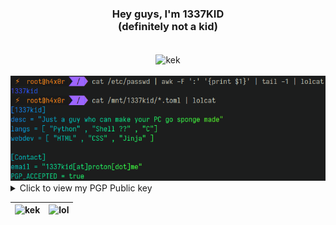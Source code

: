 <div align="center">
<h3>Hey guys, I'm 1337KID<br/>(definitely not a kid)</h3>
<br>
<img align="center" src="http://github-profile-summary-cards.vercel.app/api/cards/profile-details?username=1337kid&theme=midnight_purple" alt="kek" />
</div>
<br/>

<div align="center">
<img src="1337.png"/>
</div>

<details closed>
<summary>Click to view my PGP Public key</summary>
<pre>
-----BEGIN PGP PUBLIC KEY BLOCK-----

mQINBGSRWkQBEACz/zddmh711CESKzolkWB/4fl+xp1ytj9i2m+nGAR5Q709rltq
IeLitiUkn6jHb31Qb/4BWPIHnZcf2oxLtIiabUbLB0Pls9Ws+uuy+QlF2OJEb4Wu
4IKUpRrTq1nRUkFTiEe9HQk7m4zCOkqoln9HqDSH0ULuij91Kv1Qi+k/BJKKDMZ5
f9xMv4KJ8SRas6sX0sYcUByGfIP2tAIPUW79fOQ6DPxuRnen/rXzCFMIUw9hk5+u
In61xGyLqGSNtAYaTCkEvNpkYEJSQA9OsQE9SPy4D7RakA71UcnuHbwA1RzjXmMk
Vr0lyfVboKRwp7C5fDAkUQsE6kRJbyL17dtto1BqChOTITxyhPCOvg+MFs+7M4ml
tkYq3f0sddwXrPWCbqb0qWvAbnuvs3CeSKpb2r8GpKRmh0UayDgzfdhc8MyvSafg
oQLjBpayH8msqMQGqbgE81EjgvcA1LaNBtemGrjBAhulHsNovXo/8Jqsmr+Yd/dL
XsBAMq8vlSfk+SYNl3dAyS6u3w2ILo3XHpY0eom+EpA6sJuwU30NkUzcdYFyz1US
b8tFl1kF/d9NAxjtNZMoSliH4mRG84J61JHffraL84BhbpnOI3BZBMxjbGk8l3Qn
nQYArChxWgPkRe77mGr5mpXXoNTd5KYNUjE17gjbiebaxht/NpoCk24KqwARAQAB
tBtsZWV0a2lkIDwxMzM3a2lkQHByb3Rvbi5tZT6JAk4EEwEKADgCGwMFCwkIBwIG
FQoJCAsCBBYCAwECHgECF4AWIQTQOIxHPLxqZvF0htoT3jtRy9gz6AUCZJFa1QAK
CRAT3jtRy9gz6NyID/4sJEnSkzcstJe9VAcF99Zmac0asJK9pnV5vc1uOsUXjOJv
6ROCMRqsdwuMsxEVk2KBhMJnBuRXXCZNXWXgZjg4mW0WqO9biJx4GNzUKI8jUXDu
YRLpKsq1MWsR0s/qnqrnhIj+C8xlYJOenOvwmbw6JXzJvG8ldPq5vaYxpHU3gocA
i7L7gVpRSmxHRFSk82H02uR4BXgPxP08InMMVy+BKNqQQNM2xgPF7tup4fOTq8fS
gIowJf0Qe/YMU201ePNRsya7KM4jJl8XG1RLDmW6rvIJobJkVZ22J2syWR2CK8sF
6U6ARk9kWmBpyp6ZIlvyBYpHzF4Q32wjhfwZbbXNCXLoUUu1oOKqvPHmdG+DiujD
alWxrwHqBOtcEeMg1mJTaqOH/j9FLw6iWcpFGfMgMScEZf5LgrxwXJflmE82qwAG
U8ZV3k45GnRtYC5h8S7iVFAZ6AokRgbzH9gRdB/udfukoQXTSO9tgXYmGzayXBzZ
6MBWuq8MKs8d6VljKKDZhv73rvkP8MLPMyCezhXrqPfVknPGIRrxWB2hj4XrnywV
MIY6VAeNPFgF69DWP4Sl2r7MIjmTZ392ChbCipv6PPEPrFO0tEpoqkYUrWRcBg4i
3vwWMYnt8zemDECl8yFfhyLqgMykS6uClKnzQiYjEsWhntCFVNLLCaEtnJB+dQ==
=pts+
-----END PGP PUBLIC KEY BLOCK-----
</pre>
</details>

<div align="center">
  
| <img src="https://streak-stats.demolab.com?user=1337kid&theme=ambient-gradient&hide_border=true&background=45%2CEB00BD%2C1E1BEB" alt="kek" /> | <img src="https://github-readme-stats.vercel.app/api/top-langs/?username=1337kid&layout=compact&theme=midnight-purple&hide_border=true" alt='lol'/> |
| ------------- | ------------- |

</div>
